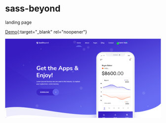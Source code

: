 # sass-beyond
landing page

[Demo](https://jahongirizzatullaev.github.io/sass-beyond/){:target="_blank" rel="noopener"}

![alt text](https://github.com/JahongirIzzatullaev/sass-beyond/blob/main/img/img-for-readme.png?raw=true)
